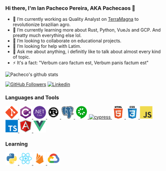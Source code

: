 ### Hi there, I'm Ian Pacheco Pereira, AKA Pachecaos 👋

- 🔭 I’m currently working as Quality Analyst on [TerraMagna](https://terramagna.com.br/)
 to revolutionize brazilian agro.
- 🌱 I’m currently learning more about Rust, Python, VueJs and GCP. And preatty much everything else lol.
- 👯 I’m looking to collaborate on educational projects.
- 🤔 I’m looking for help with Latim.
- 💬 Ask me about anything, i definitly like to talk about almost every kind of topic. 
- ⚡  It's a fact: "Verbum caro factum est, Verbum panis factum est"

![Pacheco's github stats](https://github-readme-stats.vercel.app/api?username=ian-pacheco&show_icons=true&theme=radical)

[![GitHub Followers](https://img.shields.io/github/followers/ian-pacheco?style=flat&labelColor=0D0D0D&logo=Github&Color=white)](https://github.com/ian-pacheco)
[![Linkedin](https://img.shields.io/badge/-LinkedIn-060606?style=flat&labelColor=0D0D0D&logo=Linkedin&Color=white)](https://www.linkedin.com/in/ian-pacheco-pereira-025196137/)

### Languages and Tools
<p align="left">
  <a href="https://git-scm.com/" target="_blank">
    <img src="https://raw.githubusercontent.com/devicons/devicon/master/icons/git/git-original.svg" alt="git" width="40" height="40" />
  </a>
  <a href="https://docs.microsoft.com/en-us/dotnet/csharp/" target="_blank">
    <img src="https://raw.githubusercontent.com/devicons/devicon/master/icons/csharp/csharp-original.svg" alt="csharp" width="40" height="40" />
  </a>
  <a href="https://docs.microsoft.com/en-us/dotnet" target="_blank">
    <img src="https://raw.githubusercontent.com/devicons/devicon/master/icons/dotnetcore/dotnetcore-original.svg" alt="dotnetcore" width="40" height="40" />
  </a>
  <a href="https://www.rust-lang.org/pt-BR" target="_blank">
    <img src="https://raw.githubusercontent.com/devicons/devicon/master/icons/rust/rust-plain.svg" alt="rust" width="40" height="40" />
  </a>
  <a href="https://www.postgresql.org/" target="_blank">
    <img src="https://raw.githubusercontent.com/devicons/devicon/master/icons/postgresql/postgresql-original.svg" alt="postgresql" width="40" height="40" />
  </a>
  <a href="https://cucumber.io/" target="_blank">
    <img src="https://raw.githubusercontent.com/devicons/devicon/master/icons/cucumber/cucumber-plain.svg" alt="cucumber" width="40" height="40" />
  </a>
  <a href="https://www.cypress.io" target="_blank">
    <img src="https://raw.githubusercontent.com/simple-icons/simple-icons/6e46ec1fc23b60c8fd0d2f2ff46db82e16dbd75f/icons/cypress.svg" alt="cypress" width="40" height="40" />
  </a>
  <a href="https://developer.mozilla.org/en-US/docs/Web/HTML" target="_blank">
    <img src="https://raw.githubusercontent.com/devicons/devicon/master/icons/html5/html5-original-wordmark.svg" alt="html5" width="40" height="40" />
  </a>
  <a href="https://developer.mozilla.org/en-US/docs/Web/CSS" target="_blank">
    <img src="https://raw.githubusercontent.com/devicons/devicon/master/icons/css3/css3-original-wordmark.svg" alt="css3" width="40" height="40" />
  </a>
  <a href="https://developer.mozilla.org/en-US/docs/Web/JavaScript" target="_blank">
    <img src="https://raw.githubusercontent.com/devicons/devicon/master/icons/javascript/javascript-original.svg" alt="javascript" width="40" height="40" />
  </a>
  <a href="https://www.typescriptlang.org/" target="_blank">
    <img src="https://raw.githubusercontent.com/devicons/devicon/master/icons/typescript/typescript-original.svg" alt="typescript" width="40" height="40" />
  </a>
  <a href="https://angular.io/" target="_blank">
    <img src="https://raw.githubusercontent.com/devicons/devicon/master/icons/angularjs/angularjs-original.svg" alt="angulajs" width="40" height="40" />
  </a>
  <a href="https://vuejs.org/" target="_blank">
    <img src="https://raw.githubusercontent.com/devicons/devicon/master/icons/vuejs/vuejs-original.svg" alt="vuejs" width="40" height="40" />
  </a>
</p>

### Learning
<p>
  <a href="https://www.python.org/" target="_blank">
    <img src="https://raw.githubusercontent.com/devicons/devicon/master/icons/python/python-original.svg" alt="python" width="40" height="40" />
  </a>
  <a href="https://pt-br.reactjs.org/" target="_blank">
    <img src="https://raw.githubusercontent.com/devicons/devicon/master/icons/react/react-original.svg" alt="react" width="40" height="40" />
  </a>
  <a href="https://firebase.google.com/?hl=pt" target="_blank">
    <img src="https://raw.githubusercontent.com/devicons/devicon/master/icons/firebase/firebase-plain.svg" alt="firebase" width="40" height="40" />
  </a>
  <a href="https://cloud.google.com/" target="_blank">
    <img src="https://raw.githubusercontent.com/devicons/devicon/master/icons/googlecloud/googlecloud-original.svg" alt="googlecloud" width="40" height="40" />
  </a>
</p>
<!-- [![Twitter](https://img.shields.io/badge/-Twitter-060606?style=flat&labelColor=0D0D0D&logo=Twitter&Color=white)](https://twitter.com/) 
-->
